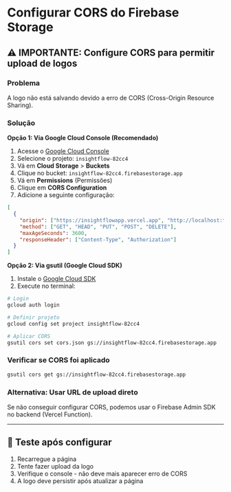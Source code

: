# Configurar CORS do Firebase Storage

## ⚠️ IMPORTANTE: Configure CORS para permitir upload de logos

### Problema
A logo não está salvando devido a erro de CORS (Cross-Origin Resource Sharing).

### Solução

**Opção 1: Via Google Cloud Console (Recomendado)**

1. Acesse o [Google Cloud Console](https://console.cloud.google.com/)
2. Selecione o projeto: `insightflow-82cc4`
3. Vá em **Cloud Storage** > **Buckets**
4. Clique no bucket: `insightflow-82cc4.firebasestorage.app`
5. Vá em **Permissions** (Permissões)
6. Clique em **CORS Configuration**
7. Adicione a seguinte configuração:

```json
[
  {
    "origin": ["https://insightflowapp.vercel.app", "http://localhost:*"],
    "method": ["GET", "HEAD", "PUT", "POST", "DELETE"],
    "maxAgeSeconds": 3600,
    "responseHeader": ["Content-Type", "Authorization"]
  }
]
```

**Opção 2: Via gsutil (Google Cloud SDK)**

1. Instale o [Google Cloud SDK](https://cloud.google.com/sdk/docs/install)
2. Execute no terminal:

```bash
# Login
gcloud auth login

# Definir projeto
gcloud config set project insightflow-82cc4

# Aplicar CORS
gsutil cors set cors.json gs://insightflow-82cc4.firebasestorage.app
```

### Verificar se CORS foi aplicado

```bash
gsutil cors get gs://insightflow-82cc4.firebasestorage.app
```

### Alternativa: Usar URL de upload direto

Se não conseguir configurar CORS, podemos usar o Firebase Admin SDK no backend (Vercel Function).

---

## 🔧 Teste após configurar

1. Recarregue a página
2. Tente fazer upload da logo
3. Verifique o console - não deve mais aparecer erro de CORS
4. A logo deve persistir após atualizar a página

